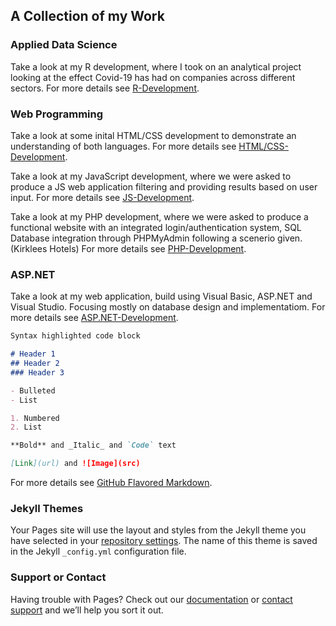## A Collection of my Work

### Applied Data Science

Take a look at my R development, where I took on an analytical project looking at the effect Covid-19 has had on companies across different sectors.
For more details see [R-Development](https://github.com/ajameslarner/CII2201-R-Development).

### Web Programming

Take a look at some inital HTML/CSS development to demonstrate an understanding of both languages.
For more details see [HTML/CSS-Development](https://github.com/ajameslarner/CFT2111-HTML-CSS-Development).

Take a look at my JavaScript development, where we were asked to produce a JS web application filtering and providing results based on user input.
For more details see [JS-Development](https://github.com/ajameslarner/CFT2111-JS-Development).

Take a look at my PHP development, where we were asked to produce a functional website with an integrated login/authentication system, SQL Database integration through PHPMyAdmin following a scenerio given. (Kirklees Hotels)
For more details see [PHP-Development](https://github.com/ajameslarner/CIT2202-PHP-Development).

### ASP.NET

Take a look at my web application, build using Visual Basic, ASP.NET and Visual Studio. Focusing mostly on database design and implementatiom.
For more details see [ASP.NET-Development](https://github.com/ajameslarner/CFI2103-ASP.NET-Development).








```markdown
Syntax highlighted code block

# Header 1
## Header 2
### Header 3

- Bulleted
- List

1. Numbered
2. List

**Bold** and _Italic_ and `Code` text

[Link](url) and ![Image](src)
```

For more details see [GitHub Flavored Markdown](https://guides.github.com/features/mastering-markdown/).

### Jekyll Themes

Your Pages site will use the layout and styles from the Jekyll theme you have selected in your [repository settings](https://github.com/ajameslarner/ajameslarner.github.io/settings). The name of this theme is saved in the Jekyll `_config.yml` configuration file.

### Support or Contact

Having trouble with Pages? Check out our [documentation](https://docs.github.com/categories/github-pages-basics/) or [contact support](https://github.com/contact) and we’ll help you sort it out.
